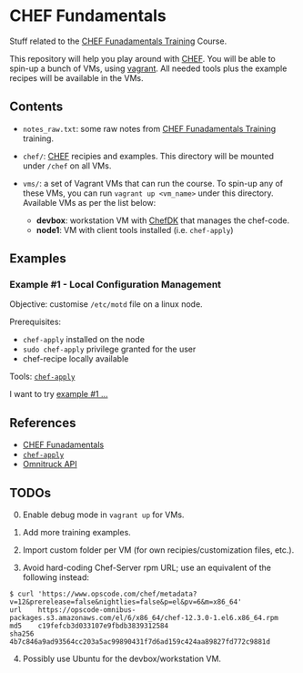 # CHEF Fundamentals
Stuff related to the [CHEF Funadamentals Training](https://www.chef.io/training/#fundamentals) Course.

This repository will help you play around with [CHEF](https://www.chef.io/chef/).
You will be able to spin-up a bunch of VMs, using [vagrant](https://www.vagrantup.com).
All needed tools plus the example recipes will be available in the VMs.


## Contents
- `notes_raw.txt`: some raw notes from [CHEF Funadamentals Training](https://www.chef.io/training/#fundamentals) training.

- `chef/`: [CHEF](https://www.chef.io/chef/) recipies and examples. This directory will be mounted under `/chef` on all VMs.

- `vms/`: a set of Vagrant VMs that can run the course.
   To spin-up any of these VMs, you can run `vagrant up <vm_name>` under this directory. 
   Available VMs as per the list below:
    - **devbox**: workstation VM with [ChefDK](https://downloads.chef.io/chef-dk)
      that manages the chef-code.
    - **node1**: VM with client tools installed (i.e. `chef-apply`)


## Examples

### Example #1 - Local Configuration Management

Objective: customise `/etc/motd` file on a linux node.

Prerequisites:
- `chef-apply` installed on the node
- `sudo chef-apply` privilege granted for the user
- chef-recipe locally available 

Tools: [`chef-apply`](https://docs.chef.io/ctl_chef_apply.html)

I want to try [example #1 ...](chef/example1)



## References
- [CHEF Funadamentals](https://www.chef.io/training/#fundamentals)
- [`chef-apply`](https://docs.chef.io/ctl_chef_apply.html)
- [Omnitruck API](https://docs.chef.io/api_omnitruck.html)

## TODOs
0) Enable debug mode in `vagrant up` for VMs.

1) Add more training examples.

2) Import custom folder per VM (for own recipies/customization files, etc.).

3) Avoid hard-coding Chef-Server rpm URL; use an equivalent of the following instead:

```
$ curl 'https://www.opscode.com/chef/metadata?v=12&prerelease=false&nightlies=false&p=el&pv=6&m=x86_64'
url    https://opscode-omnibus-packages.s3.amazonaws.com/el/6/x86_64/chef-12.3.0-1.el6.x86_64.rpm
md5    c19fefcb3d033107e9fbdb3839312584
sha256 4b7c846a9ad93564cc203a5ac99890431f7d6ad159c424aa89827fd772c9881d
```

4) Possibly use Ubuntu for the devbox/workstation VM.
